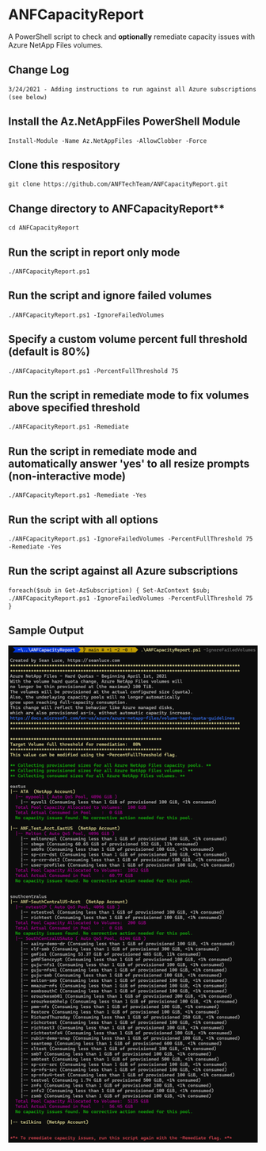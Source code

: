 # ANFCapacityReport

A PowerShell script to check and **optionally** remediate capacity issues with Azure NetApp Files volumes.

## Change Log
    3/24/2021 - Adding instructions to run against all Azure subscriptions (see below)

## Install the Az.NetAppFiles PowerShell Module

    Install-Module -Name Az.NetAppFiles -AllowClobber -Force

## Clone this respository

    git clone https://github.com/ANFTechTeam/ANFCapacityReport.git

## Change directory to ANFCapacityReport**

    cd ANFCapacityReport

## Run the script in report only mode

    ./ANFCapacityReport.ps1

## Run the script and ignore failed volumes

    ./ANFCapacityReport.ps1 -IgnoreFailedVolumes

## Specify a custom volume percent full threshold (default is 80%)

    ./ANFCapacityReport.ps1 -PercentFullThreshold 75

## Run the script in remediate mode to fix volumes above specified threshold

    ./ANFCapacityReport.ps1 -Remediate

## Run the script in remediate mode and automatically answer 'yes' to all resize prompts (non-interactive mode)

    ./ANFCapacityReport.ps1 -Remediate -Yes

## Run the script with all options

    ./ANFCapacityReport.ps1 -IgnoreFailedVolumes -PercentFullThreshold 75 -Remediate -Yes

## Run the script against all Azure subscriptions

    foreach($sub in Get-AzSubscription) { Set-AzContext $sub; ./ANFCapacityReport.ps1 -IgnoreFailedVolumes -PercentFullThreshold 75 }

## Sample Output

![Sample Output](https://github.com/ANFTechTeam/ANFCapacityReport/blob/main/img/reportonly.png)
